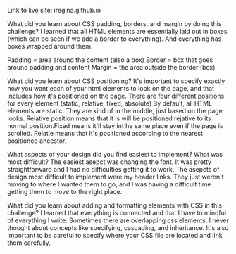 Link to live site: iregina.github.io

What did you learn about CSS padding, borders, and margin by doing this challenge?
I learned that all HTML elements are essentially laid out in boxes (which can be seen if we add a border to everything). And everything has boxes wrapped around them. 

Padding = area around the content (also a box)
Border = box that goes around padding and content
Margin = the area outside the border (box)

What did you learn about CSS positioning?
It's important to specify exactly how you want each of your html elements to look on the page, and that includes how it's positioned on the page. 
There are four different positions for every element (static, relative, fixed, absolute) By default, all HTML elements are static. They are kind of in the middle, just based on the page looks. Relative position means that it is will be positioned rejative to its normal position.Fixed means it'll stay int he same place even if the page is scrolled. Relatie means that it's positioned according to the nearest positioned ancestor. 

What aspects of your design did you find easiest to implement? What was most difficult? The easiest asepct was changing the font. It was pretty straightforward and I had no difficulties getting it to work. 
The asepcts of design most difficult to implement were my header links. They just weren't moving to where I wanted them to go, and I was having a difficult time getting them to move to the right place. 

What did you learn about adding and formatting elements with CSS in this challenge? 
I learned that everything is connected and that I have to mindful of everything I write. Sometimes there are overlapping css elements. I never thought about concepts like specifying, cascading, and inheritance. It's also important to be careful to specify where your CSS file are located and link them carefully. 